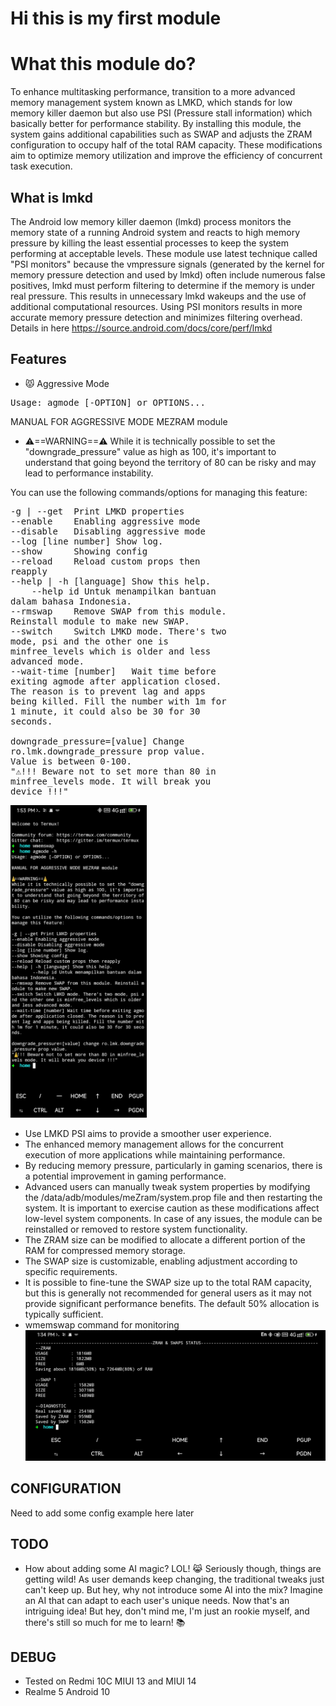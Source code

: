 # Hi this is my first module

# What this module do?

To enhance multitasking performance, transition to a more advanced memory management system known as LMKD, which stands for low memory killer daemon but also use PSI (Pressure stall information) which basically better for performance stability. By installing this module, the system gains additional capabilities such as SWAP and adjusts the ZRAM configuration to occupy half of the total RAM capacity. These modifications aim to optimize memory utilization and improve the efficiency of concurrent task execution.

## What is lmkd

The Android low memory killer daemon (lmkd) process monitors the memory state of a running Android system and reacts to high memory pressure by killing the least essential processes to keep the system performing at acceptable levels. These module use latest technique called "PSI monitors" because the vmpressure signals (generated by the kernel for memory pressure detection and used by lmkd) often include numerous false positives, lmkd must perform filtering to determine if the memory is under real pressure. This results in unnecessary lmkd wakeups and the use of additional computational resources. Using PSI monitors results in more accurate memory pressure detection and minimizes filtering overhead.
Details in here https://source.android.com/docs/core/perf/lmkd

## Features

- 😾 Aggressive Mode

<pre>Usage: agmode [-OPTION] or OPTIONS...</pre>

MANUAL FOR AGGRESSIVE MODE MEZRAM module

- ⚠️==WARNING==⚠️
  While it is technically possible to set the "downgrade_pressure" value as high as 100, it's important to understand that going beyond the territory of 80 can be risky and may lead to performance instability.

You can use the following commands/options for managing this feature:

<pre style="max-width: 70%; white-space: pre-wrap; word-wrap: break-word">-g | --get  Print LMKD properties
--enable    Enabling aggressive mode 
--disable   Disabling aggressive mode 
--log [line number] Show log.
--show      Showing config
--reload    Reload custom props then reapply
--help | -h [language] Show this help.
	--help id Untuk menampilkan bantuan dalam bahasa Indonesia.
--rmswap    Remove SWAP from this module. Reinstall module to make new SWAP.
--switch    Switch LMKD mode. There's two mode, psi and the other one is minfree_levels which is older and less advanced mode.
--wait-time [number]   Wait time before exiting agmode after application closed. The reason is to prevent lag and apps being killed. Fill the number with 1m for 1 minute, it could also be 30 for 30 seconds. 

downgrade_pressure=[value] Change ro.lmk.downgrade_pressure prop value. Value is between 0-100.
"⚠️!!! Beware not to set more than 80 in minfree_levels mode. It will break you device !!!"
</pre>
<img src="https://github.com/lululoid/meZram/blob/psi_variant/pic/aggressive_mode.jpg" height="500"/>

- Use LMKD PSI aims to provide a smoother user experience.
- The enhanced memory management allows for the concurrent execution of more applications while maintaining performance.
- By reducing memory pressure, particularly in gaming scenarios, there is a potential improvement in gaming performance.
- Advanced users can manually tweak system properties by modifying the /data/adb/modules/meZram/system.prop file and then restarting the system. It is important to exercise caution as these modifications affect low-level system components. In case of any issues, the module can be reinstalled or removed to restore system functionality.
- The ZRAM size can be modified to allocate a different portion of the RAM for compressed memory storage.
- The SWAP size is customizable, enabling adjustment according to specific requirements.
- It is possible to fine-tune the SWAP size up to the total RAM capacity, but this is generally not recommended for general users as it may not provide significant performance benefits. The default 50% allocation is typically sufficient.
- wmemswap command for monitoring
  <img src="https://github.com/lululoid/meZram/blob/psi_variant/pic/wmemswap.jpg"/>

## CONFIGURATION
Need to add some config example here later

## TODO

- How about adding some AI magic? LOL! 😹 Seriously though, things are getting wild! As user demands keep changing, the traditional tweaks just can't keep up. But hey, why not introduce some AI into the mix? Imagine an AI that can adapt to each user's unique needs. Now that's an intriguing idea! But hey, don't mind me, I'm just an rookie myself, and there's still so much for me to learn! 📚

## DEBUG

- Tested on Redmi 10C MIUI 13 and MIUI 14
- Realme 5 Android 10
